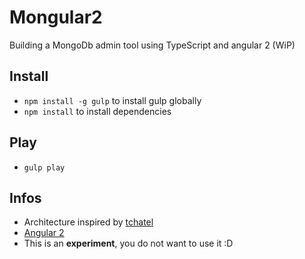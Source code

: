 # Mongular2

 Building a MongoDb admin tool using TypeScript and angular 2 (WiP)

## Install

* `npm install -g gulp` to install gulp globally
* `npm install` to install dependencies

## Play

* `gulp play` 


## Infos

* Architecture inspired by [tchatel](https://github.com/tchatel/angular2-travels.git#readme)
* [Angular 2](https://angular.io/docs/ts/latest/guide/)
* This is an **experiment**, you do not want to use it :D